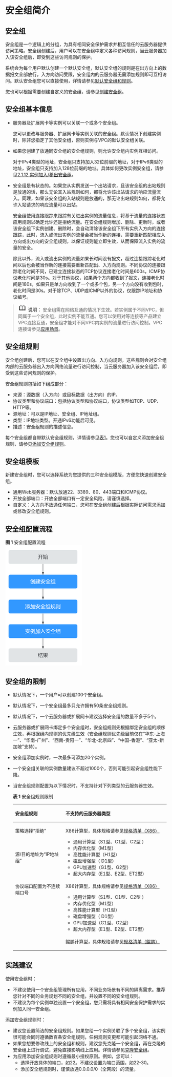 # 安全组简介<a name="zh-cn_topic_0073379079"></a>

## 安全组<a name="section14990143614615"></a>

安全组是一个逻辑上的分组，为具有相同安全保护需求并相互信任的云服务器提供访问策略。安全组创建后，用户可以在安全组中定义各种访问规则，当云服务器加入该安全组后，即受到这些访问规则的保护。

系统会为每个用户默认创建一个默认安全组，默认安全组的规则是在出方向上的数据报文全部放行，入方向访问受限，安全组内的云服务器无需添加规则即可互相访问。默认安全组您可以直接使用，详情请参见[默认安全组和规则](默认安全组和规则.md)。

您也可以根据需要创建自定义的安全组，请参见[创建安全组](创建安全组.md)。

## 安全组基本信息<a name="section5253115620307"></a>

-   服务器及扩展网卡等实例可以关联一个或多个安全组。

    您可以更改与服务器、扩展网卡等实例关联的安全组。默认情况下创建实例时，除非您指定了其他安全组，否则实例与VPC的默认安全组关联。

-   如果您创建了放通同安全组的安全组规则，则允许安全组内实例互相访问。

    对于IPv4类型的地址，安全组只支持加入32位前缀的地址，对于IPv6类型的地址，安全组只支持加入128位前缀的地址。具体如何更改实例安全组，请参见[2.1.12 实例加入/移出安全组](实例加入-移出安全组.md)。

-   安全组是有状态的。如果您从实例发送一个出站请求，且该安全组的出站规则是放通的话，那么无论其入站规则如何，都将允许该出站请求的响应流量流入。同理，如果该安全组的入站规则是放通的，那无论出站规则如何，都将允许入站请求的响应流量可以出站。

    安全组使用连接跟踪来跟踪有关进出实例的流量信息，将基于流量的连接状态应用规则以确定允许还是拒绝流量。在安全组规则增加、删除、更新时，或者该安全组下实例创建、删除时，会自动清除该安全组下所有实例入方向的连接跟踪，此时，流入或流出实例的流量会被当作新的连接，需要重新匹配相应入方向或出方向的安全组规则，以保证规则能立即生效，从而保障流入实例的流量的安全。

    除此以外，流入或流出实例的流量如果长时间没有报文，超过连接跟踪老化时间以后也会被当作新的连接需要重新匹配出、入方向规则。不同协议的连接跟踪老化时间不同，已建立连接状态的TCP协议连接老化时间是600s，ICMP协议老化时间是30s。对于其他协议，如果两个方向都收到了报文，连接老化时间是180s，如果只是单方向收到了一个或多个包，另一个方向没有收到包时，老化时间是30s。对于除TCP、UDP或ICMP以外的协议，仅跟踪IP地址和协议编号。


>![](public_sys-resources/icon-note.gif) **说明：** 
>安全组需在网络互通的情况下生效。若实例属于不同VPC，但同属于一个安全组，此时实例不能互通。您可以使用对等连接等产品建立VPC连接互通，安全组才能对不同VPC内实例的流量进行访问控制。VPC连接请参见[应用场景](https://support.huaweicloud.com/productdesc-vpc/overview_0002.html)。

## 安全组规则<a name="section1293516499168"></a>

安全组创建后，您可以在安全组中设置出方向、入方向规则，这些规则会对安全组内部的云服务器出入方向网络流量进行访问控制，当云服务器加入该安全组后，即受到这些访问规则的保护。

安全组规则包括如下组成部分：

-   来源：源数据（入方向）或目标数据（出方向）的IP。
-   协议类型和协议端口：包括协议类型和协议端口，协议类型如TCP、UDP、HTTP等。
-   源地址：可以是IP地址、安全组、IP地址组。
-   类型：IP地址类型。开通IPv6功能后可见。
-   描述：安全组规则的描述信息。

每个安全组都自带默认安全组规则，详情请参见[表1](默认安全组和规则.md#table1580115155277)。您也可以自定义添加安全组规则，请参见[添加安全组规则](添加安全组规则.md)。

## 安全组模板<a name="section334833019511"></a>

新建安全组时，您可以选择系统为您提供的三种安全组模版，方便您快速创建安全组。

-   通用Web服务器：默认放通22、3389、80、443端口和ICMP协议。
-   开放全部端口：开放全部端口有一定安全风险，请谨慎选择。
-   自定义：入方向不放通任何端口，您可在安全组创建后根据实际访问需求添加或修改安全组规则。

## 安全组配置流程<a name="section8986981338"></a>

**图 1**  安全组配置流程<a name="fig69572098137"></a>  
![](figures/安全组配置流程.png "安全组配置流程")

## 安全组的限制<a name="section1795142593815"></a>

-   默认情况下，一个用户可以创建100个安全组。
-   默认情况下，一个安全组最多只允许拥有50条安全组规则。
-   默认情况下，一个云服务器或扩展网卡建议选择安全组的数量不多于5个。
-   云服务器或扩展网卡绑定多个安全组时，安全组规则先根据绑定安全组的顺序生效，再根据组内规则的优先级生效（安全组规则优先级目前仅在“华东-上海一”、“华南-广州”、“西南-贵阳一”、“华北-北京四”、“中国-香港”、“亚太-新加坡”支持）。
-   安全组添加实例时，一次最多可添加20个实例。
-   一个安全组关联的实例数量建议不超过1000个，否则可能引起安全组性能下降。
-   当安全组规则配置为以下情况时，不支持针对下列类型的云服务器生效。

    **表 1**  安全组规则限制

    <a name="table1743772919433"></a>
    <table><thead align="left"><tr id="row943716299432"><th class="cellrowborder" valign="top" width="32.800000000000004%" id="mcps1.2.3.1.1"><p id="p1843742914430"><a name="p1843742914430"></a><a name="p1843742914430"></a>安全组规则</p>
    </th>
    <th class="cellrowborder" valign="top" width="67.2%" id="mcps1.2.3.1.2"><p id="p1437729144311"><a name="p1437729144311"></a><a name="p1437729144311"></a>不支持的云服务器类型</p>
    </th>
    </tr>
    </thead>
    <tbody><tr id="row1343815296431"><td class="cellrowborder" valign="top" width="32.800000000000004%" headers="mcps1.2.3.1.1 "><p id="p195821429134720"><a name="p195821429134720"></a><a name="p195821429134720"></a>策略选择“拒绝”</p>
    </td>
    <td class="cellrowborder" rowspan="2" valign="top" width="67.2%" headers="mcps1.2.3.1.2 "><p id="p121751257154410"><a name="p121751257154410"></a><a name="p121751257154410"></a>X86计算型，具体规格请参见<a href="https://support.huaweicloud.com/productdesc-ecs/zh-cn_topic_0159822360.html" target="_blank" rel="noopener noreferrer">规格清单（X86）</a></p>
    <a name="ul27575417452"></a><a name="ul27575417452"></a><ul id="ul27575417452"><li>通用计算型（S1型、C1型、C2型 ）</li><li>内存优化型（M1型）</li><li>高性能计算型（H1型）</li><li>磁盘增强型（ D1型）</li><li>GPU加速型（G1型、G2型）</li><li>超大内存型（E1型、E2型、ET2型）</li></ul>
    </td>
    </tr>
    <tr id="row206751019114714"><td class="cellrowborder" valign="top" headers="mcps1.2.3.1.1 "><p id="p26761719104718"><a name="p26761719104718"></a><a name="p26761719104718"></a>源/目的地址为“IP地址组”</p>
    </td>
    </tr>
    <tr id="row24381329204311"><td class="cellrowborder" rowspan="2" valign="top" width="32.800000000000004%" headers="mcps1.2.3.1.1 "><p id="p64381729104316"><a name="p64381729104316"></a><a name="p64381729104316"></a>协议端口配置为不连续端口号</p>
    </td>
    <td class="cellrowborder" valign="top" width="67.2%" headers="mcps1.2.3.1.2 "><p id="p56911735461"><a name="p56911735461"></a><a name="p56911735461"></a>X86计算型，具体规格请参见<a href="https://support.huaweicloud.com/productdesc-ecs/zh-cn_topic_0159822360.html" target="_blank" rel="noopener noreferrer">规格清单（X86）</a></p>
    <a name="ul2691173194610"></a><a name="ul2691173194610"></a><ul id="ul2691173194610"><li>通用计算型（S1型、C1型、C2型 ）</li><li>内存优化型（M1型）</li><li>高性能计算型（H1型）</li><li>磁盘增强型（ D1型）</li><li>GPU加速型（G1型、G2型）</li><li>超大内存型（E1型、E2型、ET2型）</li></ul>
    </td>
    </tr>
    <tr id="row1543812296437"><td class="cellrowborder" valign="top" headers="mcps1.2.3.1.1 "><p id="p104381029164315"><a name="p104381029164315"></a><a name="p104381029164315"></a>鲲鹏计算型，具体规格请参见<a href="https://support.huaweicloud.com/productdesc-ecs/ecs_01_0066.html" target="_blank" rel="noopener noreferrer">规格清单（鲲鹏）</a></p>
    </td>
    </tr>
    </tbody>
    </table>


## 实践建议<a name="section1142134251611"></a>

使用安全组时：

-   不建议使用一个安全组管理所有应用，不同业务场景有不同的隔离需求。推荐您针对不同的业务规划不同的安全组，并设置不同的安全组规则。
-   不建议为每个实例单独设置一个安全组，您只需将具有相同安全保护需求的实例加入同一安全组。

添加安全组规则时：

-   建议您设置简洁的安全组规则。如果您给一个实例关联了多个安全组，该实例很可能会同时遵循数百条安全组规则，任何规则变更都可能引起网络不通。
-   如果您想要修改线上的安全组和规则，建议您先克隆一个安全组，再在克隆的安全组上进行调试，避免直接影响线上应用。详情请参见[克隆安全组](https://support.huaweicloud.com/usermanual-vpc/vpc_SecurityGroup_0009.html)。
-   为应用添加安全组规则时遵循最小授权原则。例如，您可以：
    -   选择开放具体的端口，如22。不建议设置为端口范围，如22-30。
    -   添加安全组规则时，谨慎放通0.0.0.0/0（全网段）的流量。


